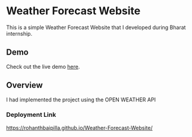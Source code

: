 # Weather Forecast Website

This is a simple Weather Forecast Website that I developed during Bharat internship.

## Demo

Check out the live demo [here](https://rohanthbaipilla.github.io/Weather-Forecast-Website/).

## Overview

I had implemented the project using the OPEN WEATHER API

### Deployment Link

https://rohanthbaipilla.github.io/Weather-Forecast-Website/
